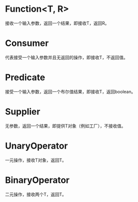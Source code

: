 # Function<T, R>

接收一个输入参数，返回一个结果，即接收T，返回R。

# Consumer<T>

代表接受一个输入参数并且无返回的操作，即接收T，不返回值。

# Predicate<T>

接受一个输入参数，返回一个布尔值结果，即接收T，返回boolean。

# Supplier<T>

无参数，返回一个结果，即提供T对象（例如工厂），不接收值。

# UnaryOperator<T>

一元操作，接收T对象，返回T。

# BinaryOperator<T>

二元操作，接收两个T，返回T。